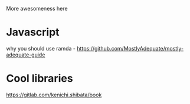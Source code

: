More awesomeness here

# Javascript
why you should use ramda - https://github.com/MostlyAdequate/mostly-adequate-guide

# Cool libraries
https://gitlab.com/kenichi.shibata/book
